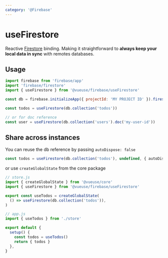 ```yaml
---
category: '@Firebase'
---
```


# useFirestore

Reactive [Firestore](https://firebase.google.com/docs/firestore) binding. Making it straightforward to **always keep your local data in sync** with remotes databases.

## Usage

```js {7,9}
import firebase from 'firebase/app'
import 'firebase/firestore'
import { useFirestore } from '@vueuse/firebase/useFirestore'

const db = firebase.initializeApp({ projectId: 'MY PROJECT ID' }).firestore()

const todos = useFirestore(db.collection('todos'))

// or for doc reference
const user = useFirestore(db.collection('users').doc('my-user-id'))
```

## Share across instances

You can reuse the db reference by passing `autoDispose: false`

```ts
const todos = useFirestore(db.collection('todos'), undefined, { autoDispose: false })
```

or use `createGlobalState` from the core package

```js
// store.js
import { createGlobalState } from '@vueuse/core'
import { useFirestore } from '@vueuse/firebase/useFirestore'

export const useTodos = createGlobalState(
  () => useFirestore(db.collection('todos')),
)
```

```js
// app.js
import { useTodos } from './store'

export default {
  setup() {
    const todos = useTodos()
    return { todos }
  },
}
```
